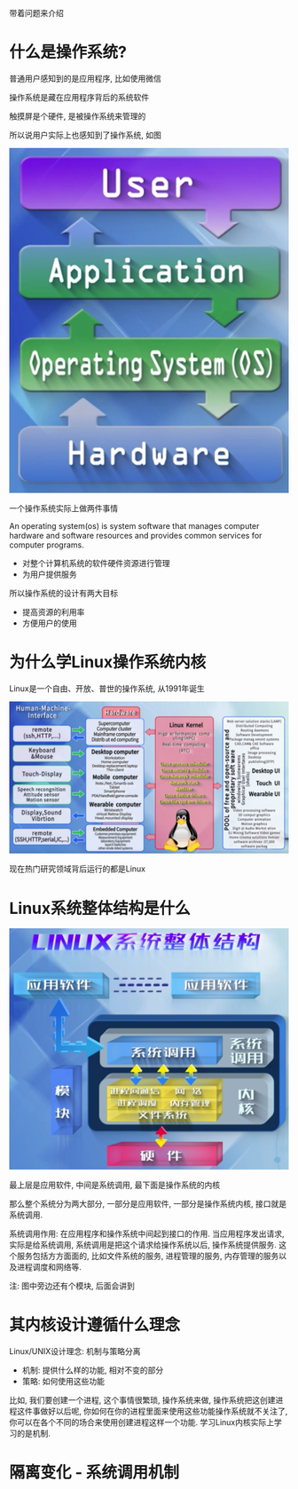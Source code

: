 
带着问题来介绍

# 什么是操作系统?

普通用户感知到的是应用程序, 比如使用微信

操作系统是藏在应用程序背后的系统软件

触摸屏是个硬件, 是被操作系统来管理的

所以说用户实际上也感知到了操作系统, 如图

![2019-09-14-13-24-05.png](./images/2019-09-14-13-24-05.png)

一个操作系统实际上做两件事情

An operating system(os) is system software that manages computer hardware and software resources and provides common services for computer programs.

* 对整个计算机系统的软件硬件资源进行管理
* 为用户提供服务

所以操作系统的设计有两大目标

* 提高资源的利用率
* 方便用户的使用

# 为什么学Linux操作系统内核

Linux是一个自由、开放、普世的操作系统, 从1991年诞生

![2019-09-14-17-23-35.png](./images/2019-09-14-17-23-35.png)

现在热门研究领域背后运行的都是Linux

# Linux系统整体结构是什么

![2019-09-14-20-34-41.png](./images/2019-09-14-20-34-41.png)

最上层是应用软件, 中间是系统调用, 最下面是操作系统的内核

那么整个系统分为两大部分, 一部分是应用软件, 一部分是操作系统内核, 接口就是系统调用.

系统调用作用: 在应用程序和操作系统中间起到接口的作用. 当应用程序发出请求, 实际是给系统调用, 系统调用是把这个请求给操作系统以后, 操作系统提供服务. 这个服务包括方方面面的, 比如文件系统的服务, 进程管理的服务, 内存管理的服务以及进程调度和网络等.

注: 图中旁边还有个模块, 后面会讲到

# 其内核设计遵循什么理念

Linux/UNIX设计理念: 机制与策略分离

* 机制: 提供什么样的功能, 相对不变的部分
* 策略: 如何使用这些功能

比如, 我们要创建一个进程, 这个事情很繁琐, 操作系统来做, 操作系统把这创建进程这件事做好以后呢, 你如何在你的进程里面来使用这些功能操作系统就不关注了, 你可以在各个不同的场合来使用创建进程这样一个功能. 学习Linux内核实际上学习的是机制.

# 隔离变化 - 系统调用机制

